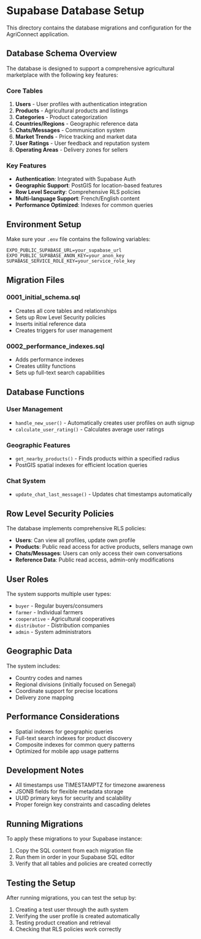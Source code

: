 # Supabase Database Setup

This directory contains the database migrations and configuration for the AgriConnect application.

## Database Schema Overview

The database is designed to support a comprehensive agricultural marketplace with the following key features:

### Core Tables

1. **Users** - User profiles with authentication integration
2. **Products** - Agricultural products and listings
3. **Categories** - Product categorization
4. **Countries/Regions** - Geographic reference data
5. **Chats/Messages** - Communication system
6. **Market Trends** - Price tracking and market data
7. **User Ratings** - User feedback and reputation system
8. **Operating Areas** - Delivery zones for sellers

### Key Features

- **Authentication**: Integrated with Supabase Auth
- **Geographic Support**: PostGIS for location-based features
- **Row Level Security**: Comprehensive RLS policies
- **Multi-language Support**: French/English content
- **Performance Optimized**: Indexes for common queries

## Environment Setup

Make sure your `.env` file contains the following variables:

```env
EXPO_PUBLIC_SUPABASE_URL=your_supabase_url
EXPO_PUBLIC_SUPABASE_ANON_KEY=your_anon_key
SUPABASE_SERVICE_ROLE_KEY=your_service_role_key
```

## Migration Files

### 0001_initial_schema.sql
- Creates all core tables and relationships
- Sets up Row Level Security policies
- Inserts initial reference data
- Creates triggers for user management

### 0002_performance_indexes.sql
- Adds performance indexes
- Creates utility functions
- Sets up full-text search capabilities

## Database Functions

### User Management
- `handle_new_user()` - Automatically creates user profiles on auth signup
- `calculate_user_rating()` - Calculates average user ratings

### Geographic Features
- `get_nearby_products()` - Finds products within a specified radius
- PostGIS spatial indexes for efficient location queries

### Chat System
- `update_chat_last_message()` - Updates chat timestamps automatically

## Row Level Security Policies

The database implements comprehensive RLS policies:

- **Users**: Can view all profiles, update own profile
- **Products**: Public read access for active products, sellers manage own
- **Chats/Messages**: Users can only access their own conversations
- **Reference Data**: Public read access, admin-only modifications

## User Roles

The system supports multiple user types:
- `buyer` - Regular buyers/consumers
- `farmer` - Individual farmers
- `cooperative` - Agricultural cooperatives
- `distributor` - Distribution companies
- `admin` - System administrators

## Geographic Data

The system includes:
- Country codes and names
- Regional divisions (initially focused on Senegal)
- Coordinate support for precise locations
- Delivery zone mapping

## Performance Considerations

- Spatial indexes for geographic queries
- Full-text search indexes for product discovery
- Composite indexes for common query patterns
- Optimized for mobile app usage patterns

## Development Notes

- All timestamps use TIMESTAMPTZ for timezone awareness
- JSONB fields for flexible metadata storage
- UUID primary keys for security and scalability
- Proper foreign key constraints and cascading deletes

## Running Migrations

To apply these migrations to your Supabase instance:

1. Copy the SQL content from each migration file
2. Run them in order in your Supabase SQL editor
3. Verify that all tables and policies are created correctly

## Testing the Setup

After running migrations, you can test the setup by:

1. Creating a test user through the auth system
2. Verifying the user profile is created automatically
3. Testing product creation and retrieval
4. Checking that RLS policies work correctly